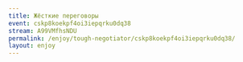 ```yaml
---
title: Жёсткие переговоры
event: cskp8koekpf4oi3iepqrku0dq38
stream: A99VMfhsNDU
permalink: /enjoy/tough-negotiator/cskp8koekpf4oi3iepqrku0dq38/
layout: enjoy
---
```

